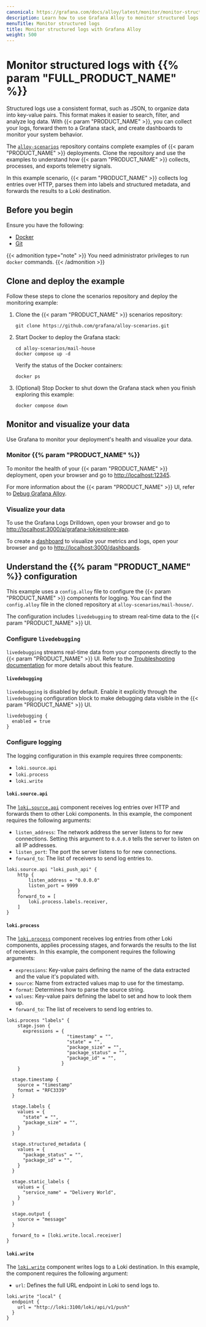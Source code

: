 ```yaml
---
canonical: https://grafana.com/docs/alloy/latest/monitor/monitor-structured-logs/
description: Learn how to use Grafana Alloy to monitor structured logs
menuTitle: Monitor structured logs
title: Monitor structured logs with Grafana Alloy
weight: 500
---
```


# Monitor structured logs with {{% param "FULL_PRODUCT_NAME" %}}

Structured logs use a consistent format, such as JSON, to organize data into key-value pairs.
This format makes it easier to search, filter, and analyze log data.
With {{< param "PRODUCT_NAME" >}}, you can collect your logs, forward them to a Grafana stack, and create dashboards to monitor your system behavior.

The [`alloy-scenarios`][scenarios] repository contains complete examples of {{< param "PRODUCT_NAME" >}} deployments.
Clone the repository and use the examples to understand how {{< param "PRODUCT_NAME" >}} collects, processes, and exports telemetry signals.

In this example scenario, {{< param "PRODUCT_NAME" >}} collects log entries over HTTP, parses them into labels and structured metadata, and forwards the results to a Loki destination.

[scenarios]: https://github.com/grafana/alloy-scenarios/

## Before you begin

Ensure you have the following:

* [Docker](https://www.docker.com/)
* [Git](https://git-scm.com/)

{{< admonition type="note" >}}
You need administrator privileges to run `docker` commands.
{{< /admonition >}}

## Clone and deploy the example

Follow these steps to clone the scenarios repository and deploy the monitoring example:

1. Clone the {{< param "PRODUCT_NAME" >}} scenarios repository:

   ```shell
   git clone https://github.com/grafana/alloy-scenarios.git
   ```

1. Start Docker to deploy the Grafana stack:

   ```shell
   cd alloy-scenarios/mail-house
   docker compose up -d
   ```

   Verify the status of the Docker containers:

   ```shell
   docker ps
   ```

1. (Optional) Stop Docker to shut down the Grafana stack when you finish exploring this example:

   ```shell
   docker compose down
   ```

## Monitor and visualize your data

Use Grafana to monitor your deployment's health and visualize your data.

### Monitor {{% param "PRODUCT_NAME" %}}

To monitor the health of your {{< param "PRODUCT_NAME" >}} deployment, open your browser and go to [http://localhost:12345](http://localhost:12345).

For more information about the {{< param "PRODUCT_NAME" >}} UI, refer to [Debug Grafana Alloy](https://grafana.com/docs/alloy/latest/troubleshoot/debug/).

### Visualize your data

To use the Grafana Logs Drilldown, open your browser and go to [http://localhost:3000/a/grafana-lokiexplore-app](http://localhost:3000/a/grafana-lokiexplore-app).

To create a [dashboard](https://grafana.com/docs/grafana/latest/getting-started/build-first-dashboard/#create-a-dashboard) to visualize your metrics and logs, open your browser and go to [http://localhost:3000/dashboards](http://localhost:3000/dashboards).

## Understand the {{% param "PRODUCT_NAME" %}} configuration

This example uses a `config.alloy` file to configure the {{< param "PRODUCT_NAME" >}} components for logging.
You can find the `config.alloy` file in the cloned repository at `alloy-scenarios/mail-house/`.

The configuration includes `livedebugging` to stream real-time data to the {{< param "PRODUCT_NAME" >}} UI.

### Configure `livedebugging`

`livedebugging` streams real-time data from your components directly to the {{< param "PRODUCT_NAME" >}} UI.
Refer to the [Troubleshooting documentation][troubleshooting] for more details about this feature.

[troubleshooting]: https://grafana.com/docs/alloy/latest/troubleshoot/debug/#live-debugging-page

#### `livedebugging`

`livedebugging` is disabled by default.
Enable it explicitly through the `livedebugging` configuration block to make debugging data visible in the {{< param "PRODUCT_NAME" >}} UI.

```alloy
livedebugging {
  enabled = true
}
```

### Configure logging

The logging configuration in this example requires three components:

* `loki.source.api`
* `loki.process`
* `loki.write`

#### `loki.source.api`

The [`loki.source.api`][loki.source.api] component receives log entries over HTTP and forwards them to other Loki components.
In this example, the component requires the following arguments:

* `listen_address`: The network address the server listens to for new connections.
  Setting this argument to `0.0.0.0` tells the server to listen on all IP addresses.
* `listen_port`: The port the server listens to for new connections.
* `forward_to`: The list of receivers to send log entries to.

```alloy
loki.source.api "loki_push_api" {
    http {
        listen_address = "0.0.0.0"
        listen_port = 9999
    }
    forward_to = [
        loki.process.labels.receiver,
    ]
}
```

#### `loki.process`

The [`loki.process`][loki.process] component receives log entries from other Loki components, applies processing stages, and forwards the results to the list of receivers.
In this example, the component requires the following arguments:

* `expressions`: Key-value pairs defining the name of the data extracted and the value it's populated with.
* `source`: Name from extracted values map to use for the timestamp.
* `format`: Determines how to parse the source string.
* `values`: Key-value pairs defining the label to set and how to look them up.
* `forward_to`: The list of receivers to send log entries to.

```alloy
loki.process "labels" {
    stage.json {
      expressions = { 
                      "timestamp" = "",
                      "state" = "", 
                      "package_size" = "", 
                      "package_status" = "", 
                      "package_id" = "",
                    }
    }

  stage.timestamp {
    source = "timestamp"
    format = "RFC3339"
  }

  stage.labels {
    values = {
      "state" = "",
      "package_size" = "",
    }
  }

  stage.structured_metadata {
    values = {
      "package_status" = "",
      "package_id" = "",
    }
  }

  stage.static_labels {
    values = {
      "service_name" = "Delivery World",
    }
  }

  stage.output {
    source = "message"
  }

  forward_to = [loki.write.local.receiver]
}
```

#### `loki.write`

The [`loki.write`][loki.write] component writes logs to a Loki destination.
In this example, the component requires the following argument:

* `url`: Defines the full URL endpoint in Loki to send logs to.

```alloy
loki.write "local" {
  endpoint {
    url = "http://loki:3100/loki/api/v1/push"
  }
}
```

[loki.source.api]: https://grafana.com/docs/alloy/<ALLOY_VERSION>/reference/components/loki/loki.source.api/
[loki.process]: https://grafana.com/docs/alloy/<ALLOY_VERSION>/reference/components/loki/loki.process/
[loki.write]: https://grafana.com/docs/alloy/<ALLOY_VERSION>/reference/components/loki/loki.write/
